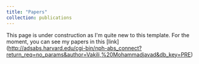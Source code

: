 ```yaml
---
title: "Papers"
collection: publications
---
```


This page is under construction as I'm quite new to this template.
For the moment, you can see my papers in this [link] (http://adsabs.harvard.edu/cgi-bin/nph-abs_connect?return_req=no_params&author=Vakili,%20Mohammadjavad&db_key=PRE)
